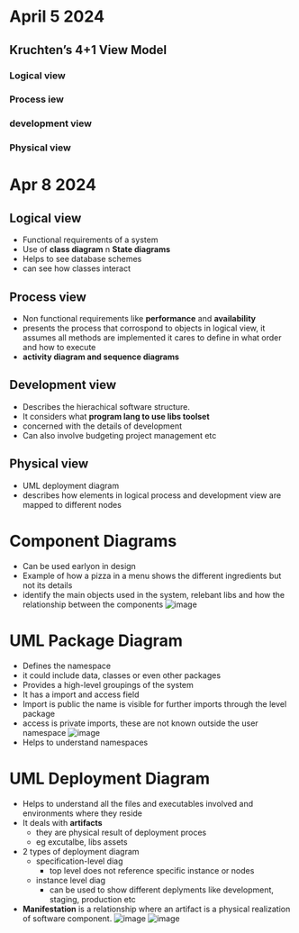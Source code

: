 # April 5 2024
## Kruchten’s 4+1 View Model
### Logical view
### Process iew
### development view
### Physical view

# Apr 8 2024
## Logical view
* Functional requirements of a system
* Use of **class diagram** n **State diagrams**
* Helps to see database schemes
* can see how classes interact

## Process view
* Non functional requirements like **performance** and **availability**
* presents the process that corrospond to objects in  logical view, it assumes all methods are implemented it cares to define in what order and how to execute
* **activity diagram and sequence diagrams**

## Development  view
* Describes the hierachical software structure.
* It considers what **program lang to use libs toolset**
* concerned with the details of development
* Can also involve budgeting project management etc

## Physical view
* UML deployment diagram
* describes how elements in logical process and development view are mapped to different nodes


# Component Diagrams
* Can be used earlyon in design 
* Example of how a pizza in a menu shows the different ingredients but not its details
* identify the main objects used in the system, relebant libs and how the relationship between the components
![image](https://github.com/ronitwilson/system-design/assets/9934360/6b647bd1-a35f-4a22-a3a4-a0bc1e2be505)

# UML Package Diagram
* Defines the namespace
* it could include data, classes or even other packages
* Provides a high-level groupings of the system
* It has a import and access field
* Import is public the name is visible for further imports through the level package
* access is private imports, these are not known outside the user namespace
  ![image](https://github.com/ronitwilson/system-design/assets/9934360/61776e6a-d2e9-4323-83c3-9aeec749252e)
* Helps to understand namespaces

# UML Deployment Diagram
* Helps to understand all the files and executables involved and environments where they reside
* It deals with **artifacts**
  * they are physical result of deployment proces
  * eg excutalbe, libs assets
* 2 types of deployment diagram
  * specification-level diag
    * top level does not reference specific instance or nodes
  * instance level diag
    * can be used to show different deplyments like development, staging, production etc
* **Manifestation** is a relationship where an artifact is a physical realization of software component.
![image](https://github.com/ronitwilson/system-design/assets/9934360/1ee333c2-b629-4911-8d62-5b422f1fb339)
![image](https://github.com/ronitwilson/system-design/assets/9934360/39cc17be-053b-4061-81a0-2b3497e0b02c)

